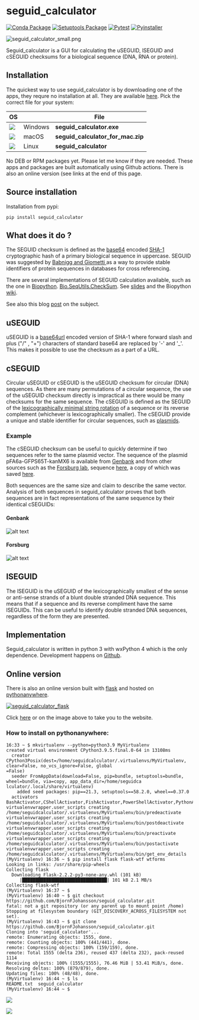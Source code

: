 # seguid_calculator

[![Conda Package](https://github.com/BjornFJohansson/seguid_calculator/actions/workflows/build_conda.yml/badge.svg)](https://github.com/BjornFJohansson/seguid_calculator/actions/workflows/build_conda.yml)
[![Setuptools Package](https://github.com/BjornFJohansson/seguid_calculator/actions/workflows/build_setuptools.yml/badge.svg)](https://github.com/BjornFJohansson/seguid_calculator/actions/workflows/build_setuptools.yml)
[![Pytest](https://github.com/BjornFJohansson/seguid_calculator/actions/workflows/test.yml/badge.svg)](https://github.com/BjornFJohansson/seguid_calculator/actions/workflows/test.yml)
[![Pyinstaller](https://github.com/BjornFJohansson/seguid_calculator/actions/workflows/pyinstaller.yml/badge.svg?branch=master)](https://github.com/BjornFJohansson/seguid_calculator/actions/workflows/pyinstaller.yml)

![seguid_calculator_small.png](seguid_calculator_small.png "seguid_calculator")

Seguid_calculator is a GUI for calculating the uSEGUID, lSEGUID and cSEGUID checksums for a biological sequence (DNA, RNA or protein).

## Installation

The quickest way to use seguid_calculator is by downloading one of the apps, they requre no installation at all. They are available [here](https://github.com/BjornFJohansson/seguid_calculator/releases/latest). Pick the correct file for your system:

| OS            |         | File                              |
|---------------|---------|-----------------------------------|
| ![](win2.png) | Windows | **seguid_calculator.exe**         |
| ![](mac2.png) | macOS   | **seguid_calculator_for_mac.zip** |
| ![](tux2.png) | Linux   | **seguid_calculator**             |

No DEB or RPM packages yet. Please let me know if they are needed. These apps and packages are built automatically using Github actions. There is also an online version (see links at the end of this page.

## Source installation

Installation from pypi:

    pip install seguid_calculator

## What does it do ?

The SEGUID checksum is defined as the [base64](https://en.wikipedia.org/wiki/Base64#URL_applications) encoded 
[SHA-1](http://en.wikipedia.org/wiki/SHA-1) cryptographic hash of a 
primary biological sequence in uppercase. SEGUID was suggested by [Babnigg and Giometti ](http://www.ncbi.nlm.nih.gov/pubmed/16858731)
as a way to provide stable identifiers of protein sequences in databases for cross referencing.

There are several implementations of SEGUID calculation available, such as the one in [Biopython](http://biopython.org/wiki/Main_Page).
[Bio.SeqUtils.CheckSum](http://biopython.org/DIST/docs/api/Bio.SeqUtils.CheckSum-module.html).
See [slides](https://www.nature.com/articles/npre.2007.278.1) and the Biopython
[wiki](https://biopython.org/wiki/SeqIO#Using_the_SEGUID_checksum).

See also this blog [post](http://wiki.christophchamp.com/index.php/SEGUID) on the subject.

## uSEGUID

uSEGUID is a [base64url](https://en.wikipedia.org/wiki/Base64#URL_applications) encoded version
of SHA-1 where forward slash and plus ("/" , "+") characters of standard base64 are 
replaced by '-' and '_'. This makes it possible to use the checksum as a part of a URL.

## cSEGUID

Circular uSEGUID or cSEGUID is the uSEGUID checksum for circular (DNA) sequences. As there are many permutations
of a circular sequence, the use of the uSEGUID checksum directly is impractical as there would be many checksums for the
same sequence. The cSEGUID is defined as the SEGUID of the [lexicographically minimal string rotation](http://en.wikipedia.org/wiki/Lexicographically_minimal_string_rotation)
of a sequence or its reverse complement (whichever is lexicographically smaller). The cSEGUID provide a unique and stable identifier for circular sequences, such as [plasmids](http://en.wikipedia.org/wiki/Plasmid).

### Example

The cSEGUID checksum can be useful to quickly determine if two sequences refer to the same plasmid vector.
The sequence of the plasmid pFA6a-GFPS65T-kanMX6 is available from [Genbank](http://www.ncbi.nlm.nih.gov/nuccore/AJ002682)
and from other sources such as the [Forsburg lab](http://www-bcf.usc.edu/~forsburg/), sequence [here](http://www-bcf.usc.edu/~forsburg/GFPS65T.html), a copy of which was saved [here](https://gist.github.com/BjornFJohansson/d394362134338d5f1ff0).

Both sequences are the same size and claim to describe the same vector. Analysis of both sequences in seguid_calculator proves that both sequences are in fact representations of the same sequence by their identical cSEGUIDs:

#### Genbank

![alt text](https://raw.githubusercontent.com/BjornFJohansson/seguid_calculator/master/genbank.png "seguid_calculator")

#### Forsburg

![alt text](https://raw.githubusercontent.com/BjornFJohansson/seguid_calculator/master/forsburg.png "seguid_calculator")

## lSEGUID

The lSEGUID is the uSEGUID of the lexicographically smallest of the sense or anti-sense strands of a blunt double stranded DNA sequence. This means
that if a sequence and its reverse compliment have the same lSEGUIDs. This can be useful to identify double stranded DNA sequences,
regardless of the form they are presented.

## Implementation

Seguid_calculator is written in python 3 with wxPython 4 which is the only dependence. Development happens on [Github](https://github.com/BjornFJohansson/seguid_calculator).

## Online version

There is also an online version built with [flask](https://github.com/pallets/flask) and hosted on [pythonanywhere](https://www.pythonanywhere.com/).

[![seguid_calculator_flask](seguid_calculator_flask.png)](http://seguidcalculator.pythonanywhere.com/)

Click [here](http://seguidcalculator.pythonanywhere.com/) or on the image above to take you to the website.


### How to install on pythonanywhere:
```
16:33 ~ $ mkvirtualenv --python=python3.9 MyVirtualenv                                                                 
created virtual environment CPython3.9.5.final.0-64 in 13108ms                                                         
  creator CPython3Posix(dest=/home/seguidcalculator/.virtualenvs/MyVirtualenv, clear=False, no_vcs_ignore=False, global
=False)                                                                                                                
  seeder FromAppData(download=False, pip=bundle, setuptools=bundle, wheel=bundle, via=copy, app_data_dir=/home/seguidca
lculator/.local/share/virtualenv)                                                                                      
    added seed packages: pip==21.3, setuptools==58.2.0, wheel==0.37.0                                                  
  activators BashActivator,CShellActivator,FishActivator,PowerShellActivator,PythonActivator,XonshActivator            
virtualenvwrapper.user_scripts creating /home/seguidcalculator/.virtualenvs/MyVirtualenv/bin/predeactivate             
virtualenvwrapper.user_scripts creating /home/seguidcalculator/.virtualenvs/MyVirtualenv/bin/postdeactivate            
virtualenvwrapper.user_scripts creating /home/seguidcalculator/.virtualenvs/MyVirtualenv/bin/preactivate               
virtualenvwrapper.user_scripts creating /home/seguidcalculator/.virtualenvs/MyVirtualenv/bin/postactivate              
virtualenvwrapper.user_scripts creating /home/seguidcalculator/.virtualenvs/MyVirtualenv/bin/get_env_details           
(MyVirtualenv) 16:36 ~ $ pip install flask flask-wtf wtforms                                                           
Looking in links: /usr/share/pip-wheels                                                                                
Collecting flask                                                                                                       
  Downloading Flask-2.2.2-py3-none-any.whl (101 kB)                                                                    
     |████████████████████████████████| 101 kB 2.1 MB/s                                                                
Collecting flask-wtf                                                                                                   
(MyVirtualenv) 16:37 ~ $                                                                                               
(MyVirtualenv) 16:40 ~ $ git checkout https://github.com/BjornFJohansson/seguid_calculator.git                         
fatal: not a git repository (or any parent up to mount point /home)                                                    
Stopping at filesystem boundary (GIT_DISCOVERY_ACROSS_FILESYSTEM not set).                                             
(MyVirtualenv) 16:43 ~ $ git clone https://github.com/BjornFJohansson/seguid_calculator.git                            
Cloning into 'seguid_calculator'...                                                                                    
remote: Enumerating objects: 1555, done.
remote: Counting objects: 100% (441/441), done.
remote: Compressing objects: 100% (159/159), done.
remote: Total 1555 (delta 236), reused 437 (delta 232), pack-reused 1114
Receiving objects: 100% (1555/1555), 76.46 MiB | 53.41 MiB/s, done.                                                    
Resolving deltas: 100% (879/879), done.                                                                                
Updating files: 100% (48/48), done.                                                                                    
(MyVirtualenv) 16:44 ~ $ ls                                                                                            
README.txt  seguid_calculator                                                                                          
(MyVirtualenv) 16:44 ~ $
```
        

![](pyany_setting1.png)


![](pyany_settings2.png)
